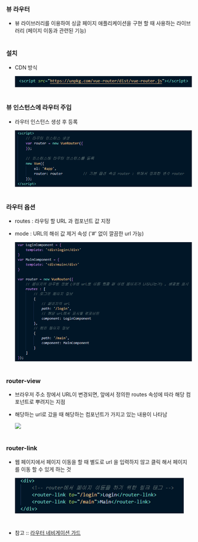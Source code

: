 ### 뷰 라우터
- 뷰 라이브러리를 이용하여 싱글 페이지 애플리케이션을 구현 할 때 사용하는 라이브러리 (페이지 이동과 관련된 기능)
#
### 설치 
- CDN 방식   

  <img src="/Vue/img/router1_cdn.png">
#
### 뷰 인스턴스에 라우터 주입   
- 라우터 인스턴스 생성 후 등록

  <img src="/Vue/img/router2.png">  
#
### 라우터 옵션
- routes : 라우팅 할 URL 과 컴포넌트 값 지정 
- mode   : URL의 해쉬 값 제거 속성 ('#' 없이 깔끔한 url 가능)   

  <img src="/Vue/img/router3_속성.png"> 
#
### router-view
- 브라우저 주소 창에서 URL이 변경되면, 앞에서 정의한 routes 속성에 따라 해당 컴포넌트로 뿌려지는 지점 
- 해당하는 url로 갔을 때 해당하는 컴포넌트가 가지고 있는 내용이 나타남   

  <img src="/Vue/img/router4_뷰.png">
#
### router-link 
- 웹 페이지에서 페이지 이동을 할 때 별도로 url 을 입력하지 않고 클릭 해서 페이지를 이동 할 수 있게 하는 것   

  <img src="/Vue/img/router5_링크.png">
#  

+ 참고 :: [라우터 네비게이션 가드](https://joshua1988.github.io/web-development/vuejs/vue-router-navigation-guards/)

